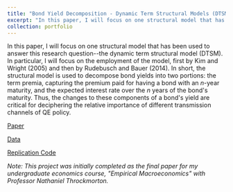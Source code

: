 ```yaml
---
title: "Bond Yield Decomposition - Dynamic Term Structural Models (DTSM), Approaches and Challenges"
excerpt: "In this paper, I will focus on one structural model that has been used to answer this research question--the dynamic term structural model (DTSM). In particular, I will focus on the employment of the model, first by Kim and Wright (2005) and then by Rudebusch and Bauer (2014). In short, the structural model is used to decompose bond yields into two portions: the term premia, capturing the premium paid for having a bond with an $n$-year maturity, and the expected interest rate over the $n$ years of the bond's maturity. Thus, the changes to these components of a bond's yield are critical for deciphering the relative importance of different transmission channels of QE policy."
collection: portfolio
---
```

In this paper, I will focus on one structural model that has been used to answer this research question--the dynamic term structural model (DTSM). In particular, I will focus on the employment of the model, first by Kim and Wright (2005) and then by Rudebusch and Bauer (2014). In short, the structural model is used to decompose bond yields into two portions: the term premia, capturing the premium paid for having a bond with an $n$-year maturity, and the expected interest rate over the $n$ years of the bond's maturity. Thus, the changes to these components of a bond's yield are critical for deciphering the relative importance of different transmission channels of QE policy.

[Paper](https://github.com/dkposthumus/danielposthumus.github.io/blob/master/_portfolio/dtsm_review_2024/dtsm_review_posthumus.pdf)

[Data](https://github.com/dkposthumus/danielposthumus.github.io/tree/master/_portfolio/dtsm_review_2024/data)

[Replication Code](https://github.com/dkposthumus/danielposthumus.github.io/tree/master/_portfolio/dtsm_review_2024/code)

*Note: This project was initially completed as the final paper for my undergraduate economics course, "Empirical Macroeconomics" with Professor Nathaniel Throckmorton.*